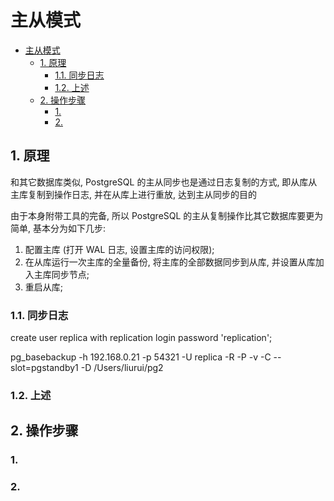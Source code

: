# 主从模式

- [主从模式](#主从模式)
  - [1. 原理](#1-原理)
    - [1.1. 同步日志](#11-同步日志)
    - [1.2. 上述](#12-上述)
  - [2. 操作步骤](#2-操作步骤)
    - [1.](#1)
    - [2.](#2)

## 1. 原理

和其它数据库类似, PostgreSQL 的主从同步也是通过日志复制的方式, 即从库从主库复制到操作日志, 并在从库上进行重放, 达到主从同步的目的

由于本身附带工具的完备, 所以 PostgreSQL 的主从复制操作比其它数据库要更为简单, 基本分为如下几步:

1. 配置主库 (打开 WAL 日志, 设置主库的访问权限);
2. 在从库运行一次主库的全量备份, 将主库的全部数据同步到从库, 并设置从库加入主库同步节点;
3. 重启从库;

### 1.1. 同步日志


create user replica with replication login password 'replication';


pg_basebackup -h 192.168.0.21 -p 54321 -U replica -R -P -v -C --slot=pgstandby1 -D /Users/liurui/pg2

### 1.2. 上述


## 2. 操作步骤

### 1.

### 2.
